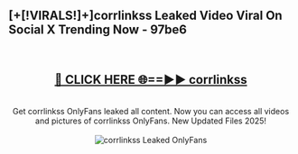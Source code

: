 <h2>[+[!VIRALS!]+]corrlinkss Leaked Video Viral On Social X Trending Now - 97be6</h2>
<br>
<div align="center">
<h2><a href="https://libra.edu.pl?corrlinkss" rel="nofollow">🔴 CLICK HERE 🌐==►► corrlinkss</a></h2>
<br>
Get corrlinkss OnlyFans leaked all content. Now you can access all videos and pictures of corrlinkss OnlyFans. New Updated Files 2025!
<br>
<br>
<a href="https://libra.edu.pl?corrlinkss" rel="nofollow" data-target="animated-image.originalLink"><img src="https://i.ibb.co.com/WyWwxjT/player-gif2.gif" alt="corrlinkss Leaked OnlyFans" style="max-width: 100%; display: inline-block;" data-target="animated-image.originalImage"></a>
</div>
<br>